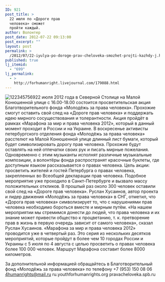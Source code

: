 ```yaml
---
ID: 921
post_title: >
  22 июля по «Дороге прав
  человека» сможет
  пройти каждый.
author: Волонтер
post_date: 2012-07-22 09:13:00
post_excerpt: ""
layout: post
permalink: >
  /2012/07/22-iyulya-po-doroge-prav-cheloveka-smozhet-projti-kazhdy-j.html
published: true
lj_itemid:
  - "699"
lj_permalink:
  - >
    http://forhumanright.livejournal.com/179088.html
---
```

<img alt="1223457569" border="0" title="1223457569" src="http://ic.pics.livejournal.com/forhumanright/21927954/10801/original.jpg" />22 июля 2012 года в Северной Столице на Малой Конюшенной улице с 16.00-18.00 состоится просветительская акция Благотворительного фонда «Молодёжь за права человека». Прохожие смогут оставить свой след на «Дороге прав человека» и поддержать идею мирного сосуществования и толерантности. Акция пройдёт в рамках «Марафона за мир и права человека 2012», который в данный момент проходит в России и на Украине.
В воскресенье активисты петербургского отделения фонда «Молодёжь за права человека» расстелют на Малой Конюшенной улице длинный лист бумаги, который будет символизировать дорогу прав человека. Прохожие будут оставлять на ней отпечатки своих рук и писать мирные пожелания. Одновременно с этим музыканты исполнят различные музыкальные композиции, а волонтёры фонда распространят красочные буклеты, где доступным языком рассказывается о правах человека. Цель акции: просветить жителей и гостей Петербурга о правах человека, закрепленных во Всеобщей декларации прав человека. Подобное мероприятие уже проходило в Санкт-Петербурге и вызвало массу положительных откликов. В прошлый раз около 300 человек оставили свой след на «Дороге прав человека». 
Руслан Хусаинов, автор проекта и лидер движения «Молодёжь за права человека» в СНГ, отметил, что «Дорога прав человека» символизирует то, что с нарушениями прав человека необходимо бороться вместе и мирным путём. «На нашем мероприятии мы стремимся донести до людей, что права человека и их знание может привести общество к процветанию, т. к. претворение прав в жизнь в первую очередь зависит от самого человека», сказал Руслан Хусаинов.
«Марафона за мир и права человека 2012» проводится уже в четвертый раз. Это серия из нескольких десятков мероприятий, которые пройдут в более чем 10 городах России и Украины с 5 июля по 4 августа с целью просветить о правах человека более 100 000 человек. Маршрут Марафона составит более 8000 километров.

За дополнительной информацией обращайтесь
в Благотворительный фонд «Молодёжь за права человека»
по телефону +7 (953) 150 08 06
4humanrights@mail.ru
ru.youthforhumanrights.org
pravacheloveka.spb.ru